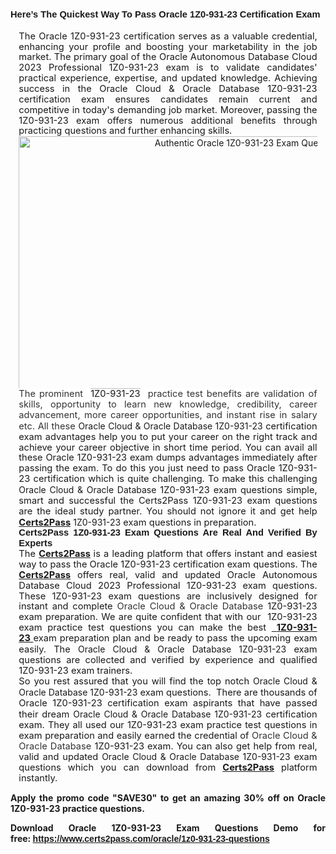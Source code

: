 <h2><span style="font-family:Tahoma,Geneva,sans-serif;"><span style="font-size:11pt"><span style="line-height:115%"><b>Here’s The Quickest Way To Pass Oracle 1Z0-931-23 Certification Exam</b></span></span></span></h2>

<p style="margin: 0cm 10pt; text-align: justify;"><span style="font-size:11pt"><span style="line-height:115%"><span sans-serif="" style="font-family:Calibri,">The Oracle 1Z0-931-23 certification serves as a valuable credential, enhancing your profile and boosting your marketability in the job market. The primary goal of the Oracle Autonomous Database Cloud 2023 Professional 1Z0-931-23 exam is to validate candidates' practical experience, expertise, and updated knowledge. Achieving success in the Oracle Cloud & Oracle Database 1Z0-931-23 certification exam ensures candidates remain current and competitive in today's demanding job market. Moreover, passing the 1Z0-931-23 exam offers numerous additional benefits through practicing questions and further enhancing skills.</span></span></span></p>

<p style="margin: 0cm 10pt; text-align: center;"><a href="https://www.certs2pass.com/oracle/1z0-931-23-questions"><img alt="Authentic Oracle 1Z0-931-23 Exam Questions" src="https://cdn-images-1.medium.com/max/800/1*GCzsOhCygecB8BLTlCJfEA.jpeg" style="height: 404px; width: 720px;" /></a></p>

<p style="margin: 0cm 10pt; text-align: justify;"><span style="font-size:11pt"><span style="line-height:115%"><span sans-serif="" style="font-family:Calibri,"><span style="background:white"><span style="color:#333333">The prominent  </span></span>1Z0-931-23<span style="background:white"><span style="color:#333333">  practice test benefits are validation of skills, opportunity to learn new knowledge, credibility, career advancement, more career opportunities, and instant rise in salary etc. All these </span></span></span></span></span>Oracle Cloud & Oracle Database 1Z0-931-23<span style="font-size:11pt"><span style="line-height:115%"><span sans-serif="" style="font-family:Calibri,"> certification exam advantages help you to put your career on the right track and achieve your career objective in short time period. You can avail all these Oracle 1Z0-931-23 exam dumps advantages immediately after passing the exam. To do this you just need to pass Oracle 1Z0-931-23 certification which is quite challenging. To make this challenging </span></span></span>Oracle Cloud & Oracle Database<span style="font-size:11pt"><span style="line-height:115%"><span sans-serif="" style="font-family:Calibri,"> 1Z0-931-23 exam questions simple, smart and successful the Certs2Pass 1Z0-931-23 exam questions are the ideal study partner. You should not ignore it and get help <u><strong>Certs2Pass</strong></u> </span></span></span> 1Z0-931-23<span style="font-size:11pt"><span style="line-height:115%"><span sans-serif="" style="font-family:Calibri,"> exam questions in preparation.</span></span></span></p>

<h2 style="margin: 0cm 10pt; text-align: justify;"><span style="font-family:Tahoma,Geneva,sans-serif;"><span style="font-size:11pt"><span style="line-height:115%"><strong>Certs2Pass</strong><b> 1Z0-931-23 Exam Questions Are Real And Verified By Experts</b></span></span></span></h2>

<p style="margin: 0cm 10pt; text-align: justify;"><span style="font-size:11pt"><span style="line-height:115%"><span sans-serif="" style="font-family:Calibri,">The <strong><u>Certs2Pass</u> </strong>is a leading platform that offers instant and easiest way to pass the Oracle 1Z0-931-23 certification exam questions. The <u><strong>Certs2Pass</strong></u> offers real, valid and updated Oracle Autonomous Database Cloud 2023 Professional 1Z0-931-23 exam questions. These 1Z0-931-23 exam questions are inclusively designed for instant and complete <span style="background:white"><span style="color:#333333">Oracle Cloud & Oracle Database </span></span>1Z0-931-23 exam preparation. We are quite confident that with our <span style="background:white"><span style="color:#333333"> </span></span>1Z0-931-23 exam practice test questions you can make the best <u><strong><span style="background:white"><span style="color:#333333"> </span></span>1Z0-931-23 </strong></u>exam preparation plan and be ready to pass the upcoming exam easily. The </span></span></span>Oracle Cloud & Oracle Database 1Z0-931-23<span style="font-size:11pt"><span style="line-height:115%"><span sans-serif="" style="font-family:Calibri,"> exam questions are collected and verified by experience and qualified 1Z0-931-23 exam trainers.</span></span></span></p>

<p style="margin: 0cm 10pt; text-align: justify;"><span style="font-size:11pt"><span style="line-height:115%"><span sans-serif="" style="font-family:Calibri,">So you rest assured that you will find the top notch </span></span></span>Oracle Cloud & Oracle Database 1Z0-931-23<span style="font-size:11pt"><span style="line-height:115%"><span sans-serif="" style="font-family:Calibri,"> exam questions.  There are thousands of Oracle 1Z0-931-23 certification exam aspirants that have passed their dream </span></span></span>Oracle Cloud & Oracle Database 1Z0-931-23<span style="font-size:11pt"><span style="line-height:115%"><span sans-serif="" style="font-family:Calibri,"> certification exam. They all used our 1Z0-931-23 exam practice test questions in exam preparation and easily earned the credential of <span style="background:white"><span style="color:#333333">Oracle Cloud & Oracle Database </span></span>1Z0-931-23 exam. You can also get help from real, valid and updated </span></span></span>Oracle Cloud & Oracle Database 1Z0-931-23<span style="font-size:11pt"><span style="line-height:115%"><span sans-serif="" style="font-family:Calibri,"> exam questions which you can download from <u><strong>Certs2Pass</strong></u> platform instantly.</span></span></span></p>

<p style="text-align: justify;"><strong>Apply the promo code "SAVE30" to get an amazing 30% off on Oracle 1Z0-931-23 practice questions.</strong></p>

<p style="text-align: justify;"><strong>Download Oracle 1Z0-931-23 Exam Questions Demo for free: </strong><strong><span style="font-family:Tahoma,Geneva,sans-serif;"><a href="https://www.certs2pass.com/oracle/1z0-931-23-questions">https://www.certs2pass.com/oracle/1z0-931-23-questions</a></span></strong></p>


